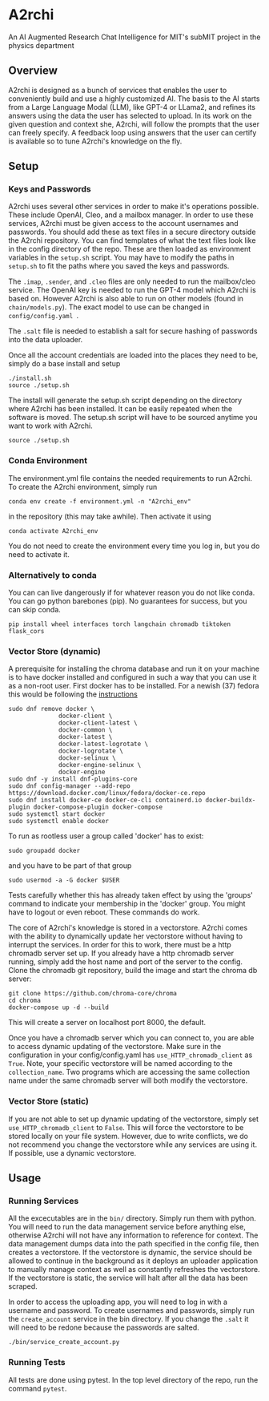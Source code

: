 # A2rchi

An AI Augmented Research Chat Intelligence for MIT's subMIT project in the physics department

## Overview

A2rchi is designed as a bunch of services that enables the user to conveniently build and use a highly customized AI. The basis to the AI starts from a Large Language Modal (LLM), like GPT-4 or LLama2, and refines its answers using the data the user has selected to upload. In its work on the given question and context she, A2rchi, will follow the prompts that the user can freely specify. A feedback loop using answers that the user can certify is available so to tune A2rchi's knowledge on the fly. 

## Setup

### Keys and Passwords

A2rchi uses several other services in order to make it's operations possible. These include OpenAI, Cleo, and a mailbox manager. In order to use these services, A2rchi must be given access to the account usernames and passwords. You should add these as text files in a secure directory outside the A2rchi repository. You can find templates of what the text files look like in the config directory of the repo. These are then loaded as environment variables in the `setup.sh` script. You may have to modify the paths in `setup.sh` to fit the paths where you saved the keys and passwords. 

The `.imap`, `.sender`, and `.cleo` files are only needed to run the mailbox/cleo service. The OpenAI key is needed to run the GPT-4 model which A2rchi is based on. However A2rchi is also able to run on other models (found in `chain/models.py`). The exact model to use can be changed in `config/config.yaml `. 

The `.salt` file is needed to establish a salt for secure hashing of passwords into the data uploader.

Once all the account credentials are loaded into the places they need to be, simply do a base install and setup

```
./install.sh
source ./setup.sh
```

The install will generate the setup.sh script depending on the directory where A2rchi has been installed. It can be easily repeated when the software is moved. The setup.sh script will have to be sourced anytime you want to work with A2rchi.

```
source ./setup.sh
```

### Conda Environment

The environment.yml file contains the needed requirements to run A2rchi. To create the A2rchi environment, simply run

```
conda env create -f environment.yml -n "A2rchi_env"
```

in the repository (this may take awhile). Then activate it using

```
conda activate A2rchi_env
```

You do not need to create the environment every time you log in, but you do need to activate it.

### Alternatively to conda

You can can live dangerously if for whatever reason you do not like conda. You can go python barebones (pip). No guarantees for success, but you can skip conda.

    pip install wheel interfaces torch langchain chromadb tiktoken flask_cors 

### Vector Store (dynamic)

A prerequisite for installing the chroma database and run it on your machine is to have docker installed and configured in such a way that you can use it as a non-root user. First docker has to be installed. For a newish (37) fedora this would be following the [instructions](https://docs.docker.com/engine/install/fedora/)

   
    sudo dnf remove docker \
                  docker-client \
                  docker-client-latest \
                  docker-common \
                  docker-latest \
                  docker-latest-logrotate \
                  docker-logrotate \
                  docker-selinux \
                  docker-engine-selinux \
                  docker-engine
    sudo dnf -y install dnf-plugins-core
    sudo dnf config-manager --add-repo https://download.docker.com/linux/fedora/docker-ce.repo
    sudo dnf install docker-ce docker-ce-cli containerd.io docker-buildx-plugin docker-compose-plugin docker-compose
    sudo systemctl start docker
    sudo systemctl enable docker

To run as rootless user a group called 'docker' has to exist:

    sudo groupadd docker

and you have to be part of that group

    sudo usermod -a -G docker $USER

Tests carefully whether this has already taken effect by using the 'groups' command to indicate your membership in the 'docker' group. You might have to logout or even reboot. These commands do work.

The core of A2rchi's knowledge is stored in a vectorstore. A2rchi comes with the ability to dynamically update her vectorstore without having to interrupt the services. In order for this to work, there must be a http chromadb server set up. If you already have a http chromadb server running, simply add the host name and port of the server to the config. Clone the chromadb git repository, build the image and start the chroma db server:
   
    git clone https://github.com/chroma-core/chroma
    cd chroma
    docker-compose up -d --build

This will create a server on localhost port 8000, the default.

Once you have a chromadb server which you can connect to, you are able to access dynamic updating of the vectorstore. Make sure in the configuration in your config/config.yaml has `use_HTTP_chromadb_client` as `True`. Note, your specific vectorstore will be named according to the `collection_name`. Two programs which are accessing the same collection name under the same chromadb server will both modify the vectorstore. 

### Vector Store (static)

If you are not able to set up dynamic updating of the vectorstore, simply set `use_HTTP_chromadb_client` to `False`. This will force the vectorstore to be stored locally on your file system. However, due to write conflicts, we do not recommend you change the vectorstore while any services are using it. If possible, use a dynamic vectorstore.

## Usage

### Running Services

All the excecutables are in the `bin/` directory. Simply run them with python. You will need to run the data management service before anything else, otherwise A2rchi will not have any information to reference for context. The data management dumps data into the path specified in the config file, then creates a vectorstore. If the vectorstore is dynamic, the service should be allowed to continue in the background as it deploys an uploader application to manually manage context as well as constantly refreshes the vectorstore. If the vectorstore is static, the service will halt after all the data has been scraped. 

In order to access the uploading app, you will need to log in with a username and password. To create usernames and passwords, simply run the `create_account` service in the bin directory. If you change the `.salt` it will need to be redone because the passwords are salted.

    ./bin/service_create_account.py

### Running Tests

All tests are done using pytest. In the top level directory of the repo, run the command `pytest`. 
